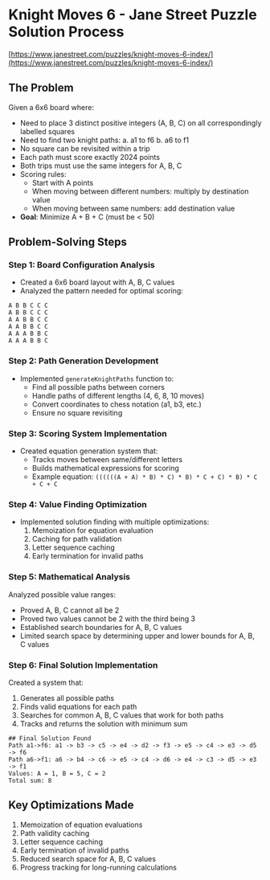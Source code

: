 # Knight Moves 6 - Jane Street Puzzle Solution Process

[https://www.janestreet.com/puzzles/knight-moves-6-index/](https://www.janestreet.com/puzzles/knight-moves-6-index/)

## The Problem
Given a 6x6 board where:
- Need to place 3 distinct positive integers (A, B, C) on all correspondingly labelled squares
- Need to find two knight paths:
  a. a1 to f6
  b. a6 to f1
- No square can be revisited within a trip
- Each path must score exactly 2024 points
- Both trips must use the same integers for A, B, C
- Scoring rules:
  - Start with A points
  - When moving between different numbers: multiply by destination value
  - When moving between same numbers: add destination value
- **Goal**: Minimize A + B + C (must be < 50)

## Problem-Solving Steps

### Step 1: Board Configuration Analysis
- Created a 6x6 board layout with A, B, C values
- Analyzed the pattern needed for optimal scoring:
```
A B B C C C
A B B C C C
A A B B C C
A A B B C C
A A A B B C
A A A B B C
```

### Step 2: Path Generation Development
- Implemented `generateKnightPaths` function to:
  - Find all possible paths between corners
  - Handle paths of different lengths (4, 6, 8, 10 moves)
  - Convert coordinates to chess notation (a1, b3, etc.)
  - Ensure no square revisiting

### Step 3: Scoring System Implementation
- Created equation generation system that:
  - Tracks moves between same/different letters
  - Builds mathematical expressions for scoring
  - Example equation: `((((((A + A) * B) * C) * B) * C + C) * B) * C + C + C`

### Step 4: Value Finding Optimization
- Implemented solution finding with multiple optimizations:
  1. Memoization for equation evaluation
  2. Caching for path validation
  3. Letter sequence caching
  4. Early termination for invalid paths

### Step 5: Mathematical Analysis
Analyzed possible value ranges:
- Proved A, B, C cannot all be 2
- Proved two values cannot be 2 with the third being 3
- Established search boundaries for A, B, C values
- Limited search space by determining upper and lower bounds for A, B, C values

### Step 6: Final Solution Implementation
Created a system that:
1. Generates all possible paths
2. Finds valid equations for each path
3. Searches for common A, B, C values that work for both paths
4. Tracks and returns the solution with minimum sum
```
## Final Solution Found
Path a1->f6: a1 -> b3 -> c5 -> e4 -> d2 -> f3 -> e5 -> c4 -> e3 -> d5 -> f6
Path a6->f1: a6 -> b4 -> c6 -> e5 -> c4 -> d6 -> e4 -> c3 -> d5 -> e3 -> f1
Values: A = 1, B = 5, C = 2
Total sum: 8
```

## Key Optimizations Made
1. Memoization of equation evaluations
2. Path validity caching
3. Letter sequence caching
4. Early termination of invalid paths
5. Reduced search space for A, B, C values
6. Progress tracking for long-running calculations